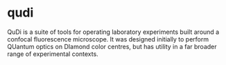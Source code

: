 # qudi
QuDi is a suite of tools for operating laboratory experiments built around a confocal fluorescence microscope.  It was designed initially to perform QUantum optics on DIamond color centres, but has utility in a far broader range of experimental contexts. 
